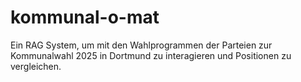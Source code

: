 # kommunal-o-mat
Ein RAG System, um mit den Wahlprogrammen der Parteien zur Kommunalwahl 2025 in Dortmund zu interagieren und Positionen zu vergleichen.

